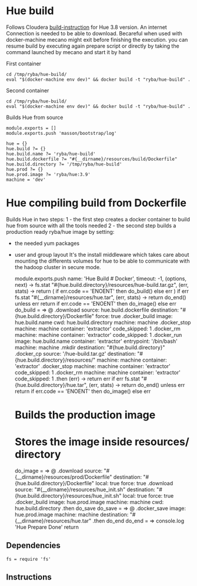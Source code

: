 #  Hue  build

Follows Cloudera   [build-instruction][cloudera-hue] for Hue 3.8 version.
An internet Connection is needed to be able to download.
Becareful when used with docker-machine mecano might exit before finishing
the execution. you can resume build by executing again prepare script or directly
by taking the command launched by mecano and start it by hand

First container
```
cd /tmp/ryba/hue-build/
eval "$(docker-machine env dev)" && docker build -t "ryba/hue-build" .
```

Second container
```
cd /tmp/ryba/hue-build/
eval "$(docker-machine env dev)" && docker build -t "ryba/hue-build" .
```

Builds Hue from source

    module.exports = []
    module.exports.push 'masson/bootstrap/log'

    hue = {}
    hue.build ?= {}
    hue.build.name ?= 'ryba/hue-build'
    hue.build.dockerfile ?= "#{__dirname}/resources/build/Dockerfile"
    hue.build.directory ?= '/tmp/ryba/hue-build'
    hue.prod ?= {}
    hue.prod.image ?= 'ryba/hue:3.9'
    machine = 'dev'

# Hue compiling build from Dockerfile

Builds Hue in two steps:
1 - the first step creates a docker container to build hue from source with all the tools needed
2 - the second step builds a production ready ryba/hue image by setting:
  * the needed yum packages
  * user and group layout
It's the install middleware which takes care about mounting the differents volumes
for hue to be able to communicate with the hadoop cluster in secure mode.



    module.exports.push name: 'Hue Build # Docker', timeout: -1, (options, next) ->
      fs.stat "#{hue.build.directory}/resources/hue-build.tar.gz", (err, stats) ->
        return ( if err.code == 'ENOENT' then do_build() else err ) if err
        fs.stat "#{__dirname}/resources/hue.tar", (err, stats) ->
            return do_end() unless  err
            return if err.code == 'ENOENT' then do_image() else err
      do_build = =>
        @
        .download
          source: hue.build.dockerfile
          destination: "#{hue.build.directory}/Dockerfile"
          force: true
        .docker_build
          image: hue.build.name
          cwd: hue.build.directory
          machine: machine
        .docker_stop
          machine: machine
          container: 'extractor'
          code_skipped: 1
        .docker_rm
          machine: machine
          container: 'extractor'
          code_skipped: 1
        .docker_run
          image: hue.build.name
          container: 'extractor'
          entrypoint: '/bin/bash'
          machine: machine
        .mkdir
          destination: "#{hue.build.directory}"
        .docker_cp
          source: '/hue-build.tar.gz'
          destination: "#{hue.build.directory}/resources/"
          machine: machine
          container: 'extractor'
        .docker_stop
          machine: machine
          container: 'extractor'
          code_skipped: 1
        .docker_rm
          machine: machine
          container: 'extractor'
          code_skipped: 1
        .then (err) ->
          return err if err
          fs.stat "#{hue.build.directory}/hue.tar", (err, stats) ->
            return do_end() unless  err
            return if err.code == 'ENOENT' then do_image() else err
      # Builds the production image
      # Stores the image inside resources/ directory
      do_image = =>
        @
        .download
          source: "#{__dirname}/resources/prod/Dockerfile"
          destination: "#{hue.build.directory}/Dockerfile"
          local: true
          force: true
        .download
          source: "#{__dirname}/resources/hue_init.sh"
          destination: "#{hue.build.directory}/resources/hue_init.sh"
          local: true
          force: true
        .docker_build
          image: hue.prod.image
          machine: machine
          cwd: hue.build.directory
        .then do_save
      do_save = =>
        @
        .docker_save
          image: hue.prod.image
          machine: machine
          destination: "#{__dirname}/resources/hue.tar"
        .then do_end
      do_end = =>
        console.log 'Hue Prepare Done'
        return

## Dependencies

    fs = require 'fs'

## Instructions

[cloudera-hue]:(https://github.com/cloudera/hue#development-prerequisites)

